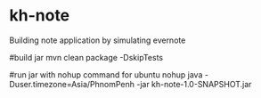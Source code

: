 # kh-note

Building note application by simulating evernote

#build jar
mvn clean package -DskipTests 

#run jar with nohup command for ubuntu
nohup java -Duser.timezone=Asia/PhnomPenh -jar kh-note-1.0-SNAPSHOT.jar
